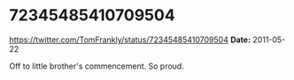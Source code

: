 # 72345485410709504
https://twitter.com/TomFrankly/status/72345485410709504
**Date:** 2011-05-22

Off to little brother's commencement. So proud.

